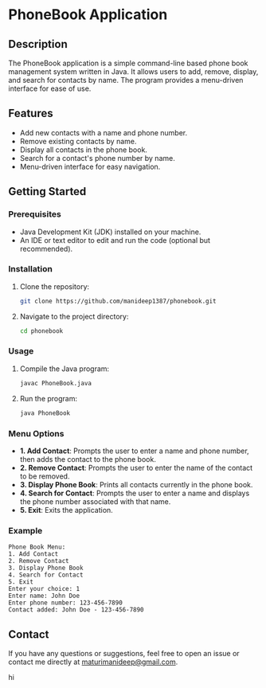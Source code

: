 # PhoneBook Application

## Description
The PhoneBook application is a simple command-line based phone book management system written in Java. It allows users to add, remove, display, and search for contacts by name. The program provides a menu-driven interface for ease of use.

## Features
- Add new contacts with a name and phone number.
- Remove existing contacts by name.
- Display all contacts in the phone book.
- Search for a contact's phone number by name.
- Menu-driven interface for easy navigation.

## Getting Started

### Prerequisites
- Java Development Kit (JDK) installed on your machine.
- An IDE or text editor to edit and run the code (optional but recommended).

### Installation
1. Clone the repository:
   ```bash
   git clone https://github.com/manideep1387/phonebook.git
   ```
2. Navigate to the project directory:
   ```bash
   cd phonebook
   ```

### Usage
1. Compile the Java program:
   ```bash
   javac PhoneBook.java
   ```
2. Run the program:
   ```bash
   java PhoneBook
   ```

### Menu Options
- **1. Add Contact**: Prompts the user to enter a name and phone number, then adds the contact to the phone book.
- **2. Remove Contact**: Prompts the user to enter the name of the contact to be removed.
- **3. Display Phone Book**: Prints all contacts currently in the phone book.
- **4. Search for Contact**: Prompts the user to enter a name and displays the phone number associated with that name.
- **5. Exit**: Exits the application.

### Example
```
Phone Book Menu:
1. Add Contact
2. Remove Contact
3. Display Phone Book
4. Search for Contact
5. Exit
Enter your choice: 1
Enter name: John Doe
Enter phone number: 123-456-7890
Contact added: John Doe - 123-456-7890
```

## Contact
If you have any questions or suggestions, feel free to open an issue or contact me directly at maturimanideep@gmail.com.

hi
